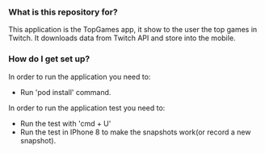 ### What is this repository for? ###

This application is the TopGames app, it show to the user the top games in Twitch. It downloads data from Twitch API and store into the mobile.

### How do I get set up? ###

In order to run the application you need to:

- Run 'pod install' command.

In order to run the application test you need to:

- Run the test with 'cmd + U'
- Run the test in IPhone 8 to make the snapshots work(or record a new snapshot).